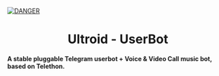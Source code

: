 [![DANGER](https://te.legra.ph/file/53282eea1bc89766b75a3.jpg)](https://github.com/GwGYT/GWG_X_USERBOT)

</p>
<h1 align="center">
  <b>Ultroid - UserBot</b>
</h1>

<b>A stable pluggable Telegram userbot + Voice & Video Call music bot, based on Telethon.</b>
